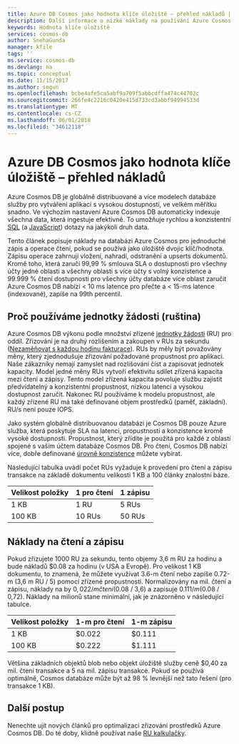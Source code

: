 ```yaml
---
title: Azure DB Cosmos jako hodnota klíče úložiště – přehled nákladů | Microsoft Docs
description: Další informace o nízké náklady na používání Azure Cosmos DB jako úložiště hodnota klíče.
keywords: Hodnota klíče úložiště
services: cosmos-db
author: SnehaGunda
manager: kfile
tags: ''
ms.service: cosmos-db
ms.devlang: na
ms.topic: conceptual
ms.date: 11/15/2017
ms.author: sngun
ms.openlocfilehash: bcbe4afe5ca5abf9a709f5abbcdffa474c44702c
ms.sourcegitcommit: 266fe4c2216c0420e415d733cd3abbf94994533d
ms.translationtype: MT
ms.contentlocale: cs-CZ
ms.lasthandoff: 06/01/2018
ms.locfileid: "34612118"
---
```

# <a name="azure-cosmos-db-as-a-key-value-store--cost-overview"></a>Azure DB Cosmos jako hodnota klíče úložiště – přehled nákladů

Azure Cosmos DB je globálně distribuované a více modelech databáze služby pro vytváření aplikací s vysokou dostupností, ve velkém měřítku snadno. Ve výchozím nastavení Azure Cosmos DB automaticky indexuje všechna data, která ingestuje efektivně. To umožňuje rychlou a konzistentní [SQL](sql-api-sql-query.md) (a [JavaScript](programming.md)) dotazy na jakýkoli druh data. 

Tento článek popisuje náklady na databázi Azure Cosmos pro jednoduché zápis a operace čtení, pokud se používá jako úložiště dvojic klíč/hodnota. Zápisu operace zahrnují vložení, nahradí, odstranění a upserts dokumentů. Kromě toho, která zaručí 99,99 % smlouva SLA o dostupnosti pro všechny účty jedné oblasti a všechny oblasti s více účty s volný konzistence a 99.999 % čtení dostupnosti pro všechny účty databáze více oblast zaručit Azure Cosmos DB nabízí < 10 ms latence pro přečte a < 15-ms latence (indexované), zapíše na 99th percentil. 

## <a name="why-we-use-request-units-rus"></a>Proč používáme jednotky žádosti (ruština)

Azure Cosmos DB výkonu podle množství zřízené [jednotky žádosti](request-units.md) (RU) pro oddíl. Zřizování je na druhý rozlišením a zakoupen v RUs za sekundu ([Nezaměňovat s každou hodinu fakturace](https://azure.microsoft.com/pricing/details/cosmos-db/)). RUs by měly být považovány měny, který zjednodušuje zřizování požadované propustnost pro aplikaci. Naše zákazníky nemají zamyslet nad rozlišování číst a zapisovat jednotek kapacity. Model jedné měny RUs vytvoří efektivitu sdílet zřízená kapacita mezi čtení a zápisy. Tento model zřízená kapacita povoluje službu zajistit předvídatelný a konzistentní propustnost, nízkou latencí a vysokou dostupnost zaručit. Nakonec RU používáme k modelu propustnost, ale každý zřízené RU má také definované objem prostředků (paměť, základní). RU/s není pouze IOPS.

Jako systém globálně distribuovanou databázi je Cosmos DB pouze Azure služba, která poskytuje SLA na latenci, propustnosti a konzistence kromě vysoké dostupnosti. Propustnost, který zřídíte je použitá pro každé z oblastí spojené s vaším účtem databáze Cosmos DB. Pro čtení, Cosmos DB nabízí více, dobře definované [úrovně konzistence](consistency-levels.md) můžete vybírat. 

Následující tabulka uvádí počet RUs vyžaduje k provedení pro čtení a zápisu transakce na základě dokumentu velikosti 1 KB a 100 články znalostní báze.

|Velikost položky|1 pro čtení|1 zápisu|
|-------------|------|-------|
|1 KB|1 RU|5 RUs|
|100 KB|10 RUs|50 RUs|

## <a name="cost-of-reads-and-writes"></a>Náklady na čtení a zápisu

Pokud zřizujete 1000 RU za sekundu, tento objemy 3,6 m RU za hodinu a bude nákladů $0.08 za hodinu (v USA a Evropě). Pro velikost 1 KB dokumentu, to znamená, že můžete využívat 3.6-m čtení nebo zapíše 0.72-m (3,6 m RU / 5) pomocí zřízené propustnosti. Normalizovány na mil. čtení a zápisu, náklady na by $0,022 /m čtení ($0.08 / 3,6) a zapisuje $0.111/ m ($0.08 / 0,72). Náklady na milionů stane minimální, jak je znázorněno v následující tabulce.

|Velikost položky|1-m pro čtení|1-m zápisu|
|-------------|-------|--------|
|1 KB|$0.022|$0.111|
|100 KB|$0.222|$1.111|


Většina základních objektů blob nebo objekt úložiště služby ceně $0,40 za mil. čtení transakce a 5 na mil. zápisu transakce. Pokud se používá optimálně, Cosmos databáze může být až 98 % levnější než tato řešení (pro transakce 1 KB).

## <a name="next-steps"></a>Další postup

Nenechte ujít nových článků pro optimalizaci zřizování prostředků Azure Cosmos DB. Do té doby, klidně používat naše [RU kalkulačky](https://www.documentdb.com/capacityplanner).


